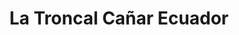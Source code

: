 ---
title: La Troncal Cañar Ecuador
url: /la-troncal-canar-ecuador/
latitude: -2.426
longitude: -79.34
---